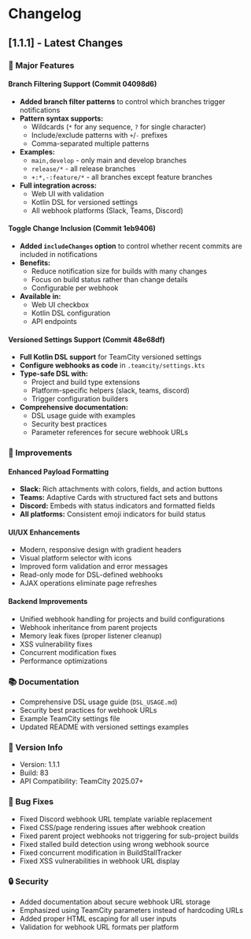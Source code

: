 # Changelog

## [1.1.1] - Latest Changes

### 🎯 Major Features

#### Branch Filtering Support (Commit 04098d6)
- **Added branch filter patterns** to control which branches trigger notifications
- **Pattern syntax supports:**
  - Wildcards (`*` for any sequence, `?` for single character)
  - Include/exclude patterns with `+`/`-` prefixes
  - Comma-separated multiple patterns
- **Examples:**
  - `main,develop` - only main and develop branches
  - `release/*` - all release branches
  - `+:*,-:feature/*` - all branches except feature branches
- **Full integration across:**
  - Web UI with validation
  - Kotlin DSL for versioned settings
  - All webhook platforms (Slack, Teams, Discord)

#### Toggle Change Inclusion (Commit 1eb9406)
- **Added `includeChanges` option** to control whether recent commits are included in notifications
- **Benefits:**
  - Reduce notification size for builds with many changes
  - Focus on build status rather than change details
  - Configurable per webhook
- **Available in:**
  - Web UI checkbox
  - Kotlin DSL configuration
  - API endpoints

#### Versioned Settings Support (Commit 48e68df)
- **Full Kotlin DSL support** for TeamCity versioned settings
- **Configure webhooks as code** in `.teamcity/settings.kts`
- **Type-safe DSL with:**
  - Project and build type extensions
  - Platform-specific helpers (slack, teams, discord)
  - Trigger configuration builders
- **Comprehensive documentation:**
  - DSL usage guide with examples
  - Security best practices
  - Parameter references for secure webhook URLs

### 🔧 Improvements

#### Enhanced Payload Formatting
- **Slack:** Rich attachments with colors, fields, and action buttons
- **Teams:** Adaptive Cards with structured fact sets and buttons
- **Discord:** Embeds with status indicators and formatted fields
- **All platforms:** Consistent emoji indicators for build status

#### UI/UX Enhancements
- Modern, responsive design with gradient headers
- Visual platform selector with icons
- Improved form validation and error messages
- Read-only mode for DSL-defined webhooks
- AJAX operations eliminate page refreshes

#### Backend Improvements
- Unified webhook handling for projects and build configurations
- Webhook inheritance from parent projects
- Memory leak fixes (proper listener cleanup)
- XSS vulnerability fixes
- Concurrent modification fixes
- Performance optimizations

### 📚 Documentation
- Comprehensive DSL usage guide (`DSL_USAGE.md`)
- Security best practices for webhook URLs
- Example TeamCity settings file
- Updated README with versioned settings examples

### 🔢 Version Info
- Version: 1.1.1
- Build: 83
- API Compatibility: TeamCity 2025.07+

### 🐛 Bug Fixes
- Fixed Discord webhook URL template variable replacement
- Fixed CSS/page rendering issues after webhook creation
- Fixed parent project webhooks not triggering for sub-project builds
- Fixed stalled build detection using wrong webhook source
- Fixed concurrent modification in BuildStallTracker
- Fixed XSS vulnerabilities in webhook URL display

### 🔒 Security
- Added documentation about secure webhook URL storage
- Emphasized using TeamCity parameters instead of hardcoding URLs
- Added proper HTML escaping for all user inputs
- Validation for webhook URL formats per platform